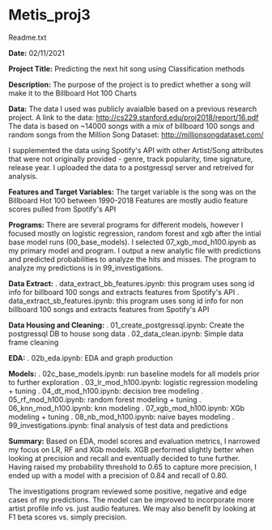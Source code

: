 # Metis_proj3

Readme.txt

**Date:** 02/11/2021

**Project Title:** Predicting the next hit song using Classification methods

**Description:** The purpose of the project is to predict whether a song will make it to the Billboard Hot 100 Charts

**Data:**
The data I used was publicly avaialble based on a previous research project. A link to the data: http://cs229.stanford.edu/proj2018/report/16.pdf
The data is based on ~14000 songs with a mix of billboard 100 songs and random songs from the Million Song Dataset: http://millionsongdataset.com/

I supplemented the data using Spotify's API with other Artist/Song attributes that were not originally provided - genre, track popularity, time signature, release year. I uploaded the data to a postgressql server and retreived for analysis.

**Features and Target Variables:**
The target variable is the song was on the Billboard Hot 100 between 1990-2018
Features are mostly audio feature scores pulled from Spotify's API

**Programs:**
There are several programs for different models, however I focused mostly on logistic regression, random forest and xgb after the intial 
base model runs (00_base_models). I selected 07_xgb_mod_h100.ipynb as my primary model and program. I output a new analytic file with predictions and predicted probabilities to analyze the hits and misses. The program to analyze my predictions is in 99_investigations.

**Data Extract:**
. data_extract_bb_features.ipynb: this program uses song id info for billboard 100 songs and extracts features from Spotify's API
. data_extract_sb_features.ipynb:  this program uses song id info for non billboard 100 songs and extracts features from Spotify's API

**Data Housing and Cleaning:**
. 01_create_postgressql.ipynb: Create the postgressql DB to house song data
. 02_data_clean.ipynb: Simple data frame cleaning

**EDA:**
. 02b_eda.ipynb: EDA and graph production

**Models:**
. 02c_base_models.ipynb: run baseline models for all models prior to further exploration
. 03_lr_mod_h100.ipynb: logistic regression modeling + tuning
. 04_dt_mod_h100.ipynb: decision tree modeling
. 05_rf_mod_h100.ipynb: random forest modeling + tuning
. 06_knn_mod_h100.ipynb: knn modeling
. 07_xgb_mod_h100.ipynb: XGb modeling + tuning
. 08_nb_mod_h100.ipynb: naive bayes modeling
. 99_investigations.ipynb: final analysis of test data and predictions

**Summary:**
Based on EDA, model scores and evaluation metrics, I narrowed my focus on LR, RF and XGb models. 
XGB performed slightly better when looking at precision and recall and eventually decided to tune further.
Having raised my probability threshold to 0.65 to capture more precision, I ended up with a model with a precision of 0.84 and recall of 0.80.

The investigations program reviewed some positive, negative and edge cases of my predictions.
The model can be improved to incorporate more artist profile info vs. just audio features.
We may also benefit by looking at F1 beta scores vs. simply precision.
